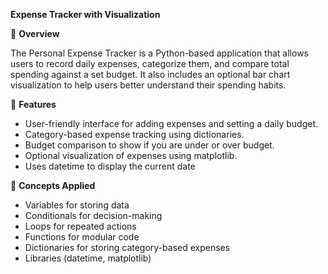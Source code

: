 **Expense Tracker with Visualization**

📌 **Overview**

  The Personal Expense Tracker is a Python-based application that allows users to record daily expenses, categorize them, and compare total spending against a set budget. It   also includes an optional bar chart visualization to help users better understand their spending habits.

🎯 **Features**
  * User-friendly interface for adding expenses and setting a daily budget.
  * Category-based expense tracking using dictionaries.
  * Budget comparison to show if you are under or over budget.
  * Optional visualization of expenses using matplotlib.
  * Uses datetime to display the current date

📖 **Concepts Applied**
  * Variables for storing data
  * Conditionals for decision-making
  * Loops for repeated actions
  * Functions for modular code
  * Dictionaries for storing category-based expenses
  * Libraries (datetime, matplotlib)
